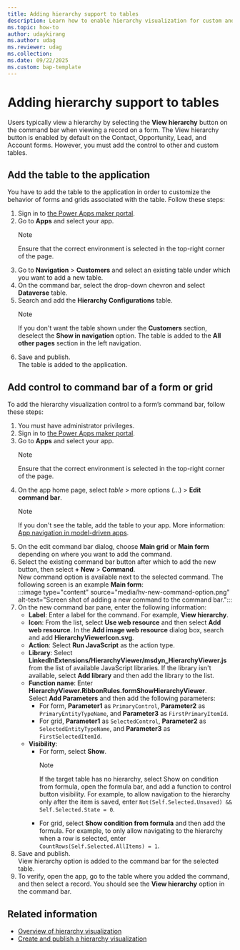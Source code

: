 ```yaml
---
title: Adding hierarchy support to tables
description: Learn how to enable hierarchy visualization for custom and other tables in your organization.
ms.topic: how-to
author: udaykirang
ms.author: udag
ms.reviewer: udag
ms.collection: 
ms.date: 09/22/2025
ms.custom: bap-template 
---
```


# Adding hierarchy support to tables

Users typically view a hierarchy by selecting the **View hierarchy** button on the command bar when viewing a record on a form. The View hierarchy button is enabled by default on the Contact, Opportunity, Lead, and Account forms. However, you must add the control to other and custom tables.

## Add the table to the application  

You have to add the table to the application in order to customize the behavior of forms and grids associated with the table. Follow these steps:

1. Sign in to [the Power Apps maker portal](https://make.powerapps.com/).  
1. Go to **Apps** and select your app.  
    > [!NOTE]
    > Ensure that the correct environment is selected in the top-right corner of the page.  
1. Go to **Navigation** > **Customers** and select an existing table under which you want to add a new table.  
1. On the command bar, select the drop-down chevron and select **Dataverse** table.  
1. Search and add the **Hierarchy Configurations** table.  
    > [!NOTE]
    > If you don't want the table shown under the **Customers** section, deselect the **Show in navigation** option. The table is added to the **All other pages** section in the left navigation.  
1. Save and publish.  
    The table is added to the application.

## Add control to command bar of a form or grid

To add the hierarchy visualization control to a form’s command bar, follow these steps:

1. You must have administrator privileges.  
1. Sign in to [the Power Apps maker portal](https://make.powerapps.com/).  
1. Go to **Apps** and select your app.  
    > [!NOTE]
    > Ensure that the correct environment is selected in the top-right corner of the page.  
1. On the app home page, select *table* > more options (...) > **Edit command bar**.
    > [!NOTE]
    > If you don't see the table, add the table to your app. More information: [App navigation in model-driven apps](/power-apps/maker/model-driven-apps/app-navigation).  
1. On the edit command bar dialog, choose **Main grid** or **Main form** depending on where you want to add the command.  
1. Select the existing command bar button after which to add the new button, then select **+ New** > **Command**.  
    New command option is available next to the selected command. The following screen is an example **Main form**:  
    :::image type="content" source="media/hv-new-command-option.png" alt-text="Screen shot of adding a new command to the command bar.":::  
1. On the new command bar pane, enter the following information:  
    - **Label**: Enter a label for the command. For example, **View hierarchy**.  
    - **Icon**: From the list, select **Use web resource** and then select **Add web resource**. In the **Add image web resource** dialog box, search and add **HierarchyViewerIcon.svg**.
    - **Action**: Select **Run JavaScript** as the action type.  
    - **Library**: Select **LinkedInExtensions/HierarchyViewer/msdyn_HierarchyViewer.js** from the list of available JavaScript libraries. If the library isn't available, select **Add library** and then add the library to the list.
    - **Function name**: Enter **HierarchyViewer.RibbonRules.formShowHierarchyViewer**.  
        Select **Add Parameters** and then add the following parameters:  
        - For form, **Parameter1** as `PrimaryControl`, **Parameter2** as `PrimaryEntityTypeName`, and **Parameter3** as `FirstPrimaryItemId`.  
        - For grid, **Parameter1** as `SelectedControl`, **Parameter2** as `SelectedEntityTypeName`, and **Parameter3** as `FirstSelectedItemId`.  
    - **Visibility**:  
        - For form, select **Show**.  
            >[!NOTE]
            >If the target table has no hierarchy, select Show on condition from formula, open the formula bar, and add a function to control button visibility. For example, to allow navigation to the hierarchy only after the item is saved, enter `Not(Self.Selected.Unsaved) && Self.Selected.State = 0`.  
        - For grid, select **Show condition from formula** and then add the formula. For example, to only allow navigating to the hierarchy when a row is selected, enter `CountRows(Self.Selected.AllItems) = 1`.  
1. Save and publish.  
    View hierarchy option is added to the command bar for the selected table.  
1. To verify, open the app, go to the table where you added the command, and then select a record. You should see the **View hierarchy** option in the command bar.  

## Related information

- [Overview of hierarchy visualization](hierarchy-visualization.md)  
- [Create and publish a hierarchy visualization](create-activate-hierarchy-visualizations.md)
